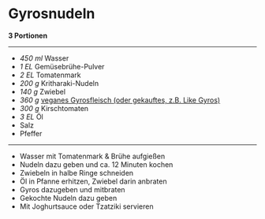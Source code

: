 # Gyrosnudeln

**3 Portionen**

---

- *450 ml* Wasser
- *1 EL* Gemüsebrühe-Pulver
- *2 EL* Tomatenmark
- *200 g* Kritharaki-Nudeln
- *140 g* Zwiebel
- *360 g* [veganes Gyrosfleisch (oder gekauftes, z.B. Like Gyros)](./Vegan_Doener_Kebab.md)
- *300 g* Kirschtomaten
- *3 EL* Öl
- Salz
- Pfeffer

---

- Wasser mit Tomatenmark & Brühe aufgießen
- Nudeln dazu geben und ca. 12 Minuten kochen
- Zwiebeln in halbe Ringe schneiden
- Öl in Pfanne erhitzen, Zwiebel darin anbraten
- Gyros dazugeben und mitbraten
- Gekochte Nudeln dazu geben
- Mit Joghurtsauce oder Tzatziki servieren